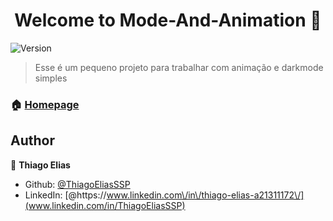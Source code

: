 <h1 align="center">Welcome to Mode-And-Animation 👋</h1>
<p>
  <img alt="Version" src="https://img.shields.io/badge/version-0.1.0-blue.svg?cacheSeconds=2592000" />
</p>

> Esse é um pequeno projeto para trabalhar com animação e darkmode simples

### 🏠 [Homepage](https://github.com/ThiagoEliasSSP/Mode-And-Animation)

## Author

👤 **Thiago Elias**

* Github: [@ThiagoEliasSSP](https://github.com/ThiagoEliasSSP)
* LinkedIn: [@https:\/\/www.linkedin.com\/in\/thiago-elias-a21311172\/](www.linkedin.com/in/ThiagoEliasSSP)
